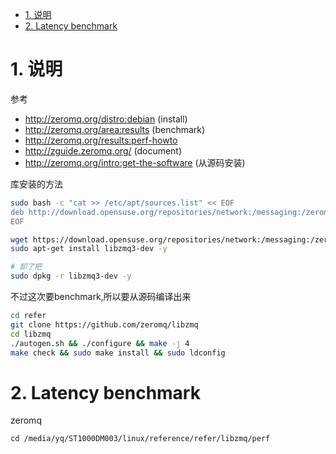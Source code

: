 <!-- TOC -->

- [1. 说明](#1-说明)
- [2. Latency benchmark](#2-latency-benchmark)

<!-- /TOC -->

<a id="markdown-1-说明" name="1-说明"></a>
# 1. 说明
参考
* http://zeromq.org/distro:debian (install)
* http://zeromq.org/area:results (benchmark)
* http://zeromq.org/results:perf-howto
* http://zguide.zeromq.org/ (document)
* http://zeromq.org/intro:get-the-software (从源码安装)

库安装的方法
```bash
sudo bash -c "cat >> /etc/apt/sources.list" << EOF
deb http://download.opensuse.org/repositories/network:/messaging:/zeromq:/git-stable/Debian_8.0/ ./
EOF

wget https://download.opensuse.org/repositories/network:/messaging:/zeromq:/git-stable/Debian_8.0/Release.key -O- | sudo apt-key add
sudo apt-get install libzmq3-dev -y

# 卸了把
sudo dpkg -r libzmq3-dev -y

```

不过这次要benchmark,所以要从源码编译出来


```bash
cd refer
git clone https://github.com/zeromq/libzmq
cd libzmq
./autogen.sh && ./configure && make -j 4
make check && sudo make install && sudo ldconfig
```

<a id="markdown-2-latency-benchmark" name="2-latency-benchmark"></a>
# 2. Latency benchmark

zeromq
```
cd /media/yq/ST1000DM003/linux/reference/refer/libzmq/perf

```
